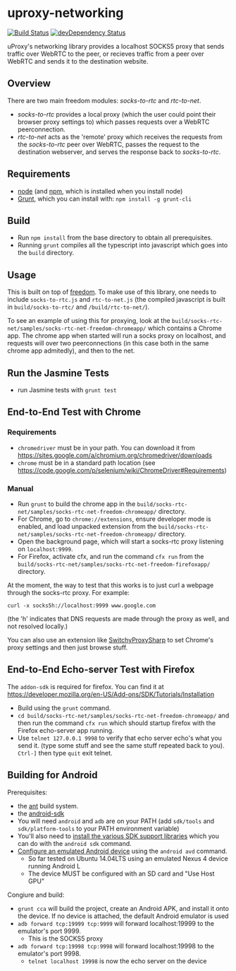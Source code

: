 # uproxy-networking

[![Build Status](https://travis-ci.org/uProxy/uproxy-networking.svg?branch=master)](https://travis-ci.org/uProxy/uproxy-networking) [![devDependency Status](https://david-dm.org/uProxy/uproxy-networking/dev-status.svg)](https://david-dm.org/uProxy/uproxy-networking#info=devDependencies)

uProxy's networking library provides a localhost SOCKS5 proxy that sends traffic over WebRTC to the peer, or recieves traffic from a peer over WebRTC and sends it to the destination website.

## Overview

There are two main freedom modules: _socks-to-rtc_ and _rtc-to-net_.

 - _socks-to-rtc_ provides a local proxy (which the user could point their browser proxy settings to) which passes requests over a WebRTC peerconnection.
 - _rtc-to-net_ acts as the 'remote' proxy which receives the requests from the _socks-to-rtc_ peer over WebRTC, passes the request to the destination webserver, and serves the response back to _socks-to-rtc_.

## Requirements

 - [node](http://nodejs.org/) (and [npm](https://www.npmjs.org/), which is installed when you install node)
 - [Grunt](http://gruntjs.com/), which you can install with: `npm install -g grunt-cli`

## Build

 - Run `npm install` from the base directory to obtain all prerequisites.
 - Running `grunt` compiles all the typescript into javascript which goes into the `build` directory.

## Usage

This is built on top of [freedom](https://github.com/freedomjs/freedom). To make use of this library, one needs to include `socks-to-rtc.js` and `rtc-to-net.js` (the compiled javascript is built in `build/socks-to-rtc/` and `/build/rtc-to-net/`).

To see an example of using this for proxying, look at the `build/socks-rtc-net/samples/socks-rtc-net-freedom-chromeapp/` which contains a Chrome app. The chrome app when started will run a socks proxy on localhost, and requests will over two peerconnections (in this case both in the same chrome app admitedly), and then to the net.

## Run the Jasmine Tests

 - run Jasmine tests with `grunt test`

## End-to-End Test with Chrome

### Requirements

 - `chromedriver` must be in your path. You can download it from https://sites.google.com/a/chromium.org/chromedriver/downloads
 - `chrome` must be in a standard path location (see https://code.google.com/p/selenium/wiki/ChromeDriver#Requirements)

### Manual

 - Run `grunt` to build the chrome app in the `build/socks-rtc-net/samples/socks-rtc-net-freedom-chromeapp/` directory.
 - For Chrome, go to `chrome://extensions`, ensure developer mode is enabled, and load unpacked extension from the `build/socks-rtc-net/samples/socks-rtc-net-freedom-chromeapp/` directory.
 - Open the background page, which will start a socks-rtc proxy listening on `localhost:9999`.
 - For Firefox, activate cfx, and run the command `cfx run` from the `build/socks-rtc-net/samples/socks-rtc-net-freedom-firefoxapp/` directory.

At the moment, the way to test that this works is to just curl a webpage through the socks-rtc proxy. For example:

`curl -x socks5h://localhost:9999 www.google.com`

(the 'h' indicates that DNS requests are made through the proxy as well, and not resolved locally.)

You can also use an extension like [SwitchyProxySharp](https://chrome.google.com/webstore/detail/proxy-switchysharp/dpplabbmogkhghncfbfdeeokoefdjegm?hl=en) to set Chrome's proxy settings and then just browse stuff.

## End-to-End Echo-server Test with Firefox

The `addon-sdk` is required for firefox. You can find it at https://developer.mozilla.org/en-US/Add-ons/SDK/Tutorials/Installation

 - Build using the `grunt` command.
 - `cd build/socks-rtc-net/samples/socks-rtc-net-freedom-chromeapp/` and then run the command `cfx run` which should startup firefox with the Firefox echo-server app running.
 - Use `telnet 127.0.0.1 9998` to verify that echo server echo's what you send it. (type some stuff and see the same stuff repeated back to you). `Ctrl-]` then type `quit` exit telnet.

## Building for Android

Prerequisites:
 * the [ant](http://ant.apache.org/) build system.
 * the [android-sdk](http://developer.android.com/sdk/installing/index.html)
  * You will need `android` and `adb` are on your PATH (add `sdk/tools` and `sdk/platform-tools` to your PATH environment variable)
   * You'll also need to [install the various SDK support libraries](https://developer.android.com/sdk/installing/adding-packages.html) which you can do with the `android sdk` command.
 * [Configure an emulated Android device](https://developer.android.com/training/basics/firstapp/running-app.html#Emulator) using the `android avd` command.
   * So far tested on Ubuntu 14.04LTS using an emulated Nexus 4 device running Android L
   * The device MUST be configured with an SD card and "Use Host GPU"

Congiure and build:
* `grunt cca` will build the project, create an Android APK, and install it onto the device. If no device is attached, the default Android emulator is used
* `adb forward tcp:19999 tcp:9999` will forward localhost:19999 to the emulator's port 9999.
  * This is the SOCKS5 proxy
* `adb forward tcp:19998 tcp:9998` will forward localhost:19998 to the emulator's port 9998.
  * `telnet localhost 19998` is now the echo server on the device
